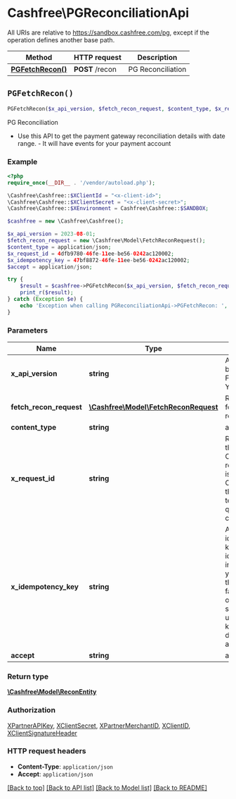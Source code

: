 # Cashfree\PGReconciliationApi

All URIs are relative to https://sandbox.cashfree.com/pg, except if the operation defines another base path.

| Method | HTTP request | Description |
| ------------- | ------------- | ------------- |
| [**PGFetchRecon()**](PGReconciliationApi.md#PGFetchRecon) | **POST** /recon | PG Reconciliation |


## `PGFetchRecon()`

```php
PGFetchRecon($x_api_version, $fetch_recon_request, $content_type, $x_request_id, $x_idempotency_key, $accept): \Cashfree\Model\ReconEntity
```

PG Reconciliation

- Use this API to get the payment gateway reconciliation details with date range. - It will have events for your payment account

### Example

```php
<?php
require_once(__DIR__ . '/vendor/autoload.php');

\Cashfree\Cashfree::$XClientId = "<x-client-id>";
\Cashfree\Cashfree::$XClientSecret = "<x-client-secret>";
\Cashfree\Cashfree::$XEnvironment = Cashfree\Cashfree::$SANDBOX;

$cashfree = new \Cashfree\Cashfree();

$x_api_version = 2023-08-01;
$fetch_recon_request = new \Cashfree\Model\FetchReconRequest();
$content_type = application/json;
$x_request_id = 4dfb9780-46fe-11ee-be56-0242ac120002;
$x_idempotency_key = 47bf8872-46fe-11ee-be56-0242ac120002;
$accept = application/json;

try {
    $result = $cashfree->PGFetchRecon($x_api_version, $fetch_recon_request, $content_type, $x_request_id, $x_idempotency_key, $accept);
    print_r($result);
} catch (Exception $e) {
    echo 'Exception when calling PGReconciliationApi->PGFetchRecon: ', $e->getMessage(), PHP_EOL;
}
```

### Parameters

| Name | Type | Description  | Notes |
| ------------- | ------------- | ------------- | ------------- |
| **x_api_version** | **string**| API version to be used. Format is in YYYY-MM-DD | [default to &#39;2023-08-01&#39;] |
| **fetch_recon_request** | [**\Cashfree\Model\FetchReconRequest**](../Model/FetchReconRequest.md)| Request Body for the reconciliation | |
| **content_type** | **string**| application/json | [optional] |
| **x_request_id** | **string**| Request id for the API call. Can be used to resolve tech issues. Communicate this in your tech related queries to cashfree | [optional] |
| **x_idempotency_key** | **string**| An idempotency key is a unique identifier you include with your API call. If the request fails or times out, you can safely retry it using the same key to avoid duplicate actions. | [optional] |
| **accept** | **string**| application/json | [optional] |

### Return type

[**\Cashfree\Model\ReconEntity**](../Model/ReconEntity.md)

### Authorization

[XPartnerAPIKey](../../README.md#XPartnerAPIKey), [XClientSecret](../../README.md#XClientSecret), [XPartnerMerchantID](../../README.md#XPartnerMerchantID), [XClientID](../../README.md#XClientID), [XClientSignatureHeader](../../README.md#XClientSignatureHeader)

### HTTP request headers

- **Content-Type**: `application/json`
- **Accept**: `application/json`

[[Back to top]](#) [[Back to API list]](../../README.md#endpoints)
[[Back to Model list]](../../README.md#models)
[[Back to README]](../../README.md)
